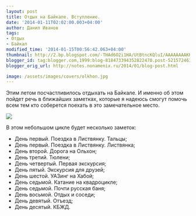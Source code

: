 ```yaml
---
layout: post
title: Отдых на Байкале. Вступление.
date: '2014-01-11T02:02:00.003+04:00'
author: Данил Иванов
tags:
- Отдых
- Байкал
modified_time: '2014-01-15T00:56:42.063+04:00'
thumbnail: http://2.bp.blogspot.com/-THAd6O2i1HA/UtBtncKQluI/AAAAAAAAKH0/2m42z5eWrRE/s72-c/DSC_0156.jpg.1280x1280_q85.jpg
blogger_id: tag:blogger.com,1999:blog-818473394352822470.post-5215724618037121392
blogger_orig_url: http://notes.nonamenix.ru/2014/01/blog-post.html

image: /assets/images/covers/olkhon.jpg
---
```


Этим летом посчастливилось отдыхать на Байкале. И именно об этом пойдет речь в ближайших заметках, которые я надеюсь смогут помочь всем тем кто соберется поехать в это замечательное место.

<img src="http://2.bp.blogspot.com/-THAd6O2i1HA/UtBtncKQluI/AAAAAAAAKH0/2m42z5eWrRE/s1600/DSC_0156.jpg.1280x1280_q85.jpg" class="img-responsive">

<!--more-->

В этом небольшом цикле будет несколько заметок:

 - День первый. Поездка в Листвянку. Тальцы;
 - День первый. Поездка в Листвянку. Листвянка;
 - День второй. Дорога на Ольхон;
 - День третий. Тюлени;
 - День четвертый. Первая экскурсия;
 - День пятый. Экскурсия для друзей;
 - День шестой. УАЗинг на Хабой;
 - День седьмой. Катание на квадроцикле;
 - День седьмой. Почти русская баня;
 - День восьмой. Отдых и соседи;
 - День девятый. Отъезд;
 - День десятый. КБЖД.

